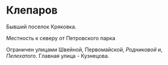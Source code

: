 # Клепаров

Бывший поселок Кряковка.

Местность к северу от Петровского парка

Ограничен улицами Швейной, Первомайской, *Родниковой* и, *Пелехатого*.
Главная улица - Кузнецова.

